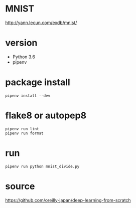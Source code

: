 # MNIST

http://yann.lecun.com/exdb/mnist/

# version

- Python 3.6
- pipenv

# package install

```
pipenv install --dev
```

# flake8 or autopep8

```
pipenv run lint
pipenv run format
```

# run

```
pipenv run python mnist_divide.py
```

# source

https://github.com/oreilly-japan/deep-learning-from-scratch
